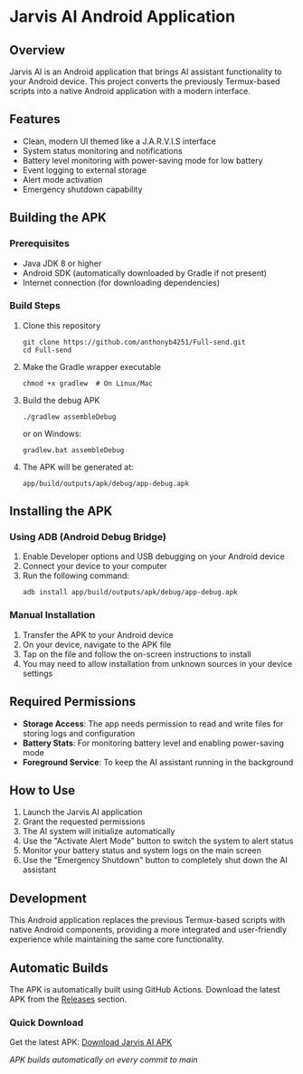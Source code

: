 # Jarvis AI Android Application

## Overview
Jarvis AI is an Android application that brings AI assistant functionality to your Android device. This project converts the previously Termux-based scripts into a native Android application with a modern interface.

## Features
- Clean, modern UI themed like a J.A.R.V.I.S interface
- System status monitoring and notifications
- Battery level monitoring with power-saving mode for low battery
- Event logging to external storage
- Alert mode activation
- Emergency shutdown capability

## Building the APK

### Prerequisites
- Java JDK 8 or higher
- Android SDK (automatically downloaded by Gradle if not present)
- Internet connection (for downloading dependencies)

### Build Steps
1. Clone this repository
   ```
   git clone https://github.com/anthonyb4251/Full-send.git
   cd Full-send
   ```

2. Make the Gradle wrapper executable
   ```
   chmod +x gradlew  # On Linux/Mac
   ```

3. Build the debug APK
   ```
   ./gradlew assembleDebug
   ```
   or on Windows:
   ```
   gradlew.bat assembleDebug
   ```

4. The APK will be generated at:
   ```
   app/build/outputs/apk/debug/app-debug.apk
   ```

## Installing the APK

### Using ADB (Android Debug Bridge)
1. Enable Developer options and USB debugging on your Android device
2. Connect your device to your computer
3. Run the following command:
   ```
   adb install app/build/outputs/apk/debug/app-debug.apk
   ```

### Manual Installation
1. Transfer the APK to your Android device
2. On your device, navigate to the APK file
3. Tap on the file and follow the on-screen instructions to install
4. You may need to allow installation from unknown sources in your device settings

## Required Permissions
- **Storage Access**: The app needs permission to read and write files for storing logs and configuration
- **Battery Stats**: For monitoring battery level and enabling power-saving mode
- **Foreground Service**: To keep the AI assistant running in the background

## How to Use
1. Launch the Jarvis AI application
2. Grant the requested permissions
3. The AI system will initialize automatically
4. Use the "Activate Alert Mode" button to switch the system to alert status
5. Monitor your battery status and system logs on the main screen
6. Use the "Emergency Shutdown" button to completely shut down the AI assistant

## Development
This Android application replaces the previous Termux-based scripts with native Android components, providing a more integrated and user-friendly experience while maintaining the same core functionality.

## Automatic Builds
The APK is automatically built using GitHub Actions. Download the latest APK from the [Releases](https://github.com/anthonyb4251/Full-send/releases) section.

### Quick Download
Get the latest APK: [Download Jarvis AI APK](https://github.com/anthonyb4251/Full-send/releases/latest)

*APK builds automatically on every commit to main*